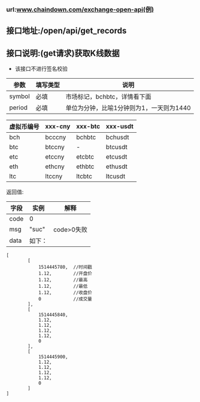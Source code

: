 ### url:www.chaindown.com/exchange-open-api(例)## 接口地址:/open/api/get_records## 接口说明:(get请求)获取K线数据* 该接口不进行签名校验|参数|	填写类型|	说明||------------|--------|-----------------------------||symbol|	必填|	市场标记，bchbtc，详情看下面||period|	必填|	单位为分钟，比喻1分钟则为1，一天则为1440||虚拟币编号|xxx-cny|xxx-btc|xxx-usdt||------------|-----------|----------|----------||bch|	bcccny|	bchbtc|	bchusdt||btc|	btccny|	-|	btcusdt||etc|	etccny|	etcbtc|	etcusdt||eth|	ethcny|	ethbtc|	ethusdt||ltc|	ltccny|	ltcbtc|	ltcusdt|返回值:|字段|	实例|	解释||------------|-----------|----------------||code|	0|	 |msg|	"suc"|	code>0失败||data|	如下：|```[        [            1514445780,  //时间戳            1.12,        //开盘价            1.12,        //最高            1.12,        //最低            1.12,        //收盘价            0            //成交量        ],        [            1514445840,            1.12,            1.12,            1.12,            1.12,            0        ],        [            1514445900,            1.12,            1.12,            1.12,            1.12,            0        ]]```